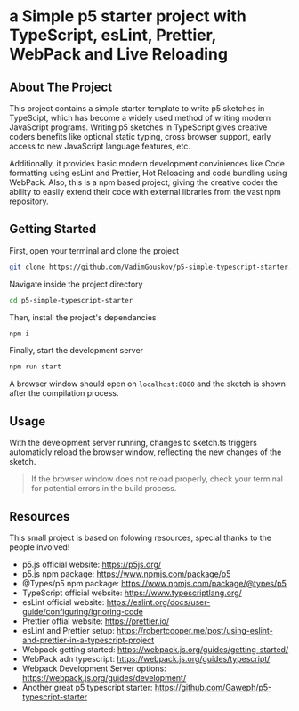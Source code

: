 # a Simple p5 starter project with TypeScript, esLint, Prettier, WebPack and Live Reloading 

## About The Project

This project contains a simple starter template to write p5 sketches in TypeScipt, which has become a widely used method of writing modern JavaScript programs.
Writing p5 sketches in TypeScript gives creative coders benefits like optional static typing, cross browser support, early access to new JavaScript language features, etc.

Additionally, it provides basic modern development conviniences like Code formatting using esLint and Prettier, Hot Reloading and code bundling using WebPack. Also, this is a npm based project, giving the creative coder the ability to easily extend their code with external libraries from the vast npm repository.

## Getting Started

First, open your terminal and clone the project

```bash
git clone https://github.com/VadimGouskov/p5-simple-typescript-starter.git
```

Navigate inside the project directory

```bash
cd p5-simple-typescript-starter
```

Then, install the project's dependancies

```bash
npm i
```

Finally, start the development server

```bash
npm run start
```

A browser window should open on `localhost:8080` and the sketch is shown after the compilation process.

## Usage

With the development server running, changes to sketch.ts triggers automaticly reload the browser window, reflecting the new changes of the sketch.

> If the browser window does not reload properly, check your terminal for potential errors in the build process.

## Resources

This small project is based on folowing resources, special thanks to the people involved!

-   p5.js official website: https://p5js.org/
-   p5.js npm package: https://www.npmjs.com/package/p5
-   @Types/p5 npm package: https://www.npmjs.com/package/@types/p5
-   TypeScript official website: https://www.typescriptlang.org/
-   esLint official website: https://eslint.org/docs/user-guide/configuring/ignoring-code
-   Prettier offial website: https://prettier.io/
-   esLint and Prettier setup: https://robertcooper.me/post/using-eslint-and-prettier-in-a-typescript-project
-   Webpack getting started: https://webpack.js.org/guides/getting-started/
-   WebPack adn typescript: https://webpack.js.org/guides/typescript/
-   Webpack Development Server options: https://webpack.js.org/guides/development/
-   Another great p5 typescript starter: https://github.com/Gaweph/p5-typescript-starter
